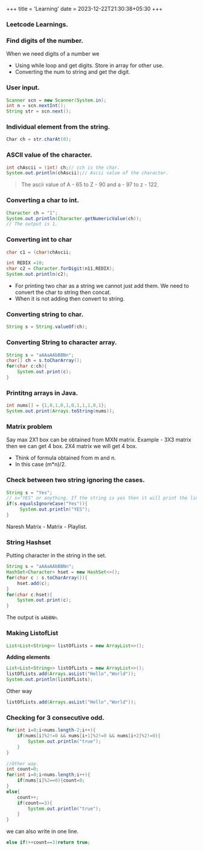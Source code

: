 +++
title = 'Learning'
date = 2023-12-22T21:30:38+05:30
+++



### Leetcode Learnings.

### Find digits of the number.
When we need digits of a number we
- Using while loop and get digits. Store in array for other use.
- Converting the num to string and get the digit.

### User input.
```java
Scanner scn = new Scanner(System.in);
int n = scn.nextInt();
String str = scn.next();
```

### Individual element from the string.
```java
Char ch = str.charAt(0);
```

### ASCII value of the character.
```java
int chAscii = (int) ch;// cch is the char.
System.out.println(chAscii);// Ascii value of the character.
```

> The ascii value of A - 65 to Z - 90 and a - 97 to z - 122.

### Converting a char to int.
```java
Character ch = "1";
System.out.println(Character.getNumericValue(ch));
// The output is 1.
```

### Converting int to char
```java
char c1 = (char)chAscii; 
```

```java
int REDIX =10;
char c2 = Character.forDigit(n11,REDIX);
System.out.println(c2);
```

- For printing two char as a string we cannot just add them. We need to convert the char to string then concat.
- When it is not adding then convert to string.

### Converting string to char.
```java
String s = String.valueOf(ch);
```

### Converting String to character array.
```java
String s = "aAAaAAbBBNn";
char[] ch = s.toCharArray();
for(char c:ch){
    System.out.print(c);
}
```
### Printitng arrays in Java.
```java
int nums[] = {1,0,1,0,1,0,1,1,1,0,1};
System.out.print(Arrays.toString(nums));
```
### Matrix problem
Say max 2X1 box can be obtained from MXN matrix. Example - 3X3 matrix then we can get 4 box. 2X4 matrix we will get 4 box.
- Think of formula obtained from m and n.
- In this case (m*n)/2.

### Check between two string ignoring the cases.
```java
String s = "Yes";
// s="YES" or anything. If the string is yes then it will print the line.
if(s.equalsIgnoreCase("Yes")){
     System.out.println("YES");
}
```

Naresh Matrix - Matrix - Playlist.
### String Hashset
Putting character in the string in the set.
```java
String s = "aAAaAAbBBNn";
HashSet<Character> hset = new HashSet<>();
for(char c : s.toCharArray()){
    hset.add(c);
}
for(char c:hset){
    System.out.print(c);
}
```
The output is `aAbBNn`.

### Making ListofList
```java
List<List<String>> listOfLists = new ArrayList<>();
```
**Adding elements**
```java
List<List<String>> listOfLists = new ArrayList<>();
listOfLists.add(Arrays.asList("Hello","World"));
System.out.println(listOfLists);
```
Other way
```java
listOfLists.add(Arrays.asList("Hello","World"));
```

### Checking for 3 consecutive odd.
```java
for(int i=0;i<nums.length-2;i++){
    if(nums[i]%2!=0 && nums[i+1]%2!=0 && nums[i+2]%2!=0){
        System.out.println("true");
    }
}

//Other way.
int count=0;
for(int i=0;i<nums.length;i++){
    if(nums[i]%2==0){count=0;
}
else{
    count++;
    if(count==3){
        System.out.println("true");
    }
}
```

we can also write in one line.
```java
else if(++count==3)return true;
```